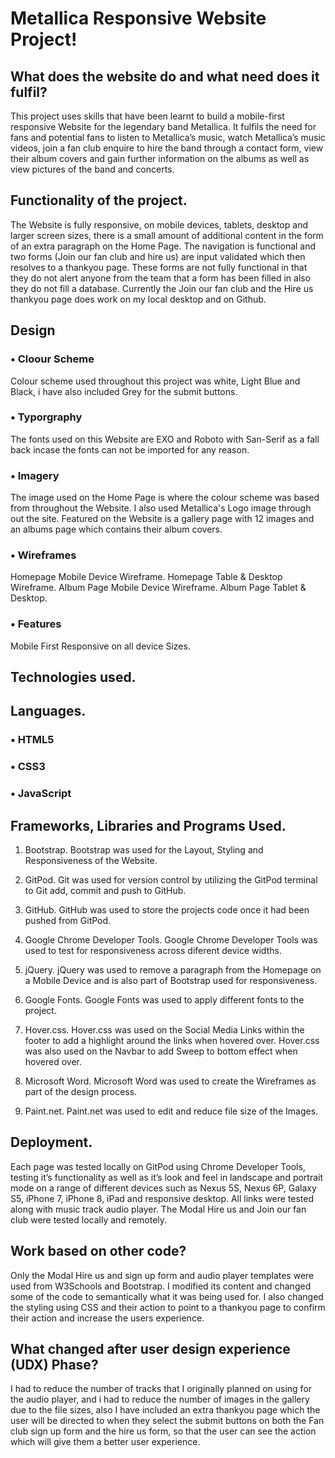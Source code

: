 # Metallica Responsive Website Project!

## What does the website do and what need does it fulfil?

This project uses skills that have been learnt to build a mobile-first responsive
Website for the legendary band Metallica. It fulfils the need for fans and potential
fans to listen to Metallica’s music, watch Metallica’s music videos, join a fan club
enquire to hire the band through a contact form, view their album covers and gain
further information on the albums as well as view pictures of the band and concerts.

## Functionality of the project.

The Website is fully responsive, on mobile devices, tablets, desktop and larger screen sizes, there is a small
amount of additional content in the form of an extra paragraph on the Home Page.
The navigation is functional and two forms (Join our fan club and hire us) are input
validated which then resolves to a thankyou page. These forms are not fully
functional in that they do not alert anyone from the team that a form has been filled in
also they do not fill a database. Currently the Join our fan club and the Hire us
thankyou page does work on my local desktop and on Github.

## Design

### • Cloour Scheme

Colour scheme used throughout this project was white, Light Blue and Black, i have also included Grey for the submit buttons.

### • Typorgraphy

The fonts used on this Website are EXO and Roboto with San-Serif as a 
fall back incase the fonts can not be imported for any reason.

### • Imagery

The image used on the Home Page is where the colour scheme was based from throughout 
the Website. I also used Metallica's Logo image through out the site. 
Featured on the Website is a gallery page with 12 images and an albums page which contains their album covers.

### • Wireframes

Homepage Mobile Device Wireframe.
Homepage Table & Desktop Wireframe.
Album Page Mobile Device Wireframe.
Album Page Tablet & Desktop.

### • Features

Mobile First Responsive on all device Sizes.

## Technologies used.

## Languages.

### • HTML5

### • CSS3

### • JavaScript

## Frameworks, Libraries and Programs Used.

1. Bootstrap.
Bootstrap was used for the Layout, Styling and Responsiveness of the Website. 

2. GitPod.
Git was used for version control by utilizing the GitPod terminal to Git add, commit and push to GitHub.

3. GitHub.
GitHub was used to store the projects code once it had been pushed from GitPod.

4. Google Chrome Developer Tools.
Google Chrome Developer Tools was used to test for responsiveness across diferent device widths. 

5. jQuery.
jQuery was used to remove a paragraph from the Homepage on a Mobile Device and is also part of Bootstrap used for responsiveness. 

6. Google Fonts.
Google Fonts was used to apply different fonts to the project.

7. Hover.css.
Hover.css was used on the Social Media Links within the footer to add a highlight around the links when hovered over.
Hover.css was also used on the Navbar to add Sweep to bottom effect when hovered over.

8. Microsoft Word.
Microsoft Word was used to create the Wireframes as part of the design process.

9. Paint.net.
Paint.net was used to edit and reduce file size of the Images.

## Deployment.

Each page was tested locally on GitPod using Chrome Developer Tools, testing it’s
functionality as well as it’s look and feel in landscape and portrait mode on a range of
different devices such as Nexus 5S, Nexus 6P, Galaxy S5, iPhone 7, iPhone 8, iPad
and responsive desktop. All links were tested along with music track audio player. The
Modal Hire us and Join our fan club were tested locally and remotely.

## Work based on other code?

Only the Modal Hire us and sign up form and audio player templates were used from W3Schools and
Bootstrap. I modified its content and changed some of the code to semantically what
it was being used for. I also changed the styling using CSS and their action to point to
a thankyou page to confirm their action and increase the users experience.

## What changed after user design experience (UDX) Phase?

I had to reduce the number of tracks that I originally planned on using for the audio
player, and i had to reduce the number of images in the gallery due to the file sizes, also I have included an extra thankyou page which the
user will be directed to when they select the submit buttons on both the Fan club
sign up form and the hire us form, so that the user can see the action which will give
them a better user experience.